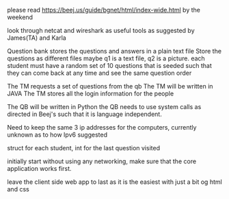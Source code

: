 please read 
https://beej.us/guide/bgnet/html/index-wide.html
by the weekend

look through netcat and wireshark as useful tools as suggested by James(TA) and Karla

Question bank stores the questions and answers in a plain text file
Store the questions as different files maybe q1 is a text file, q2 is a picture.
each student must have a random set of 10 questions that is seeded such that they can come back at any time and see the same question order

The TM requests a set of questions from the qb
The TM will be written in JAVA
The TM stores all the login information for the people

The QB will be written in Python
the QB needs to use system calls as directed in Beej's such that it is language independent.

Need to keep the same 3 ip addresses for the computers, currently unknown as to how
Ipv6 suggested

struct for each student, int for the last question visited


initially start without using any networking, make sure that the core application works first.

leave the client side web app to last as it is the easiest with just a bit og html and css
